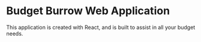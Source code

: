 <h1>Budget Burrow Web Application</h1>
<p>This application is created with React, and is built to assist in all your budget needs.</p> 
